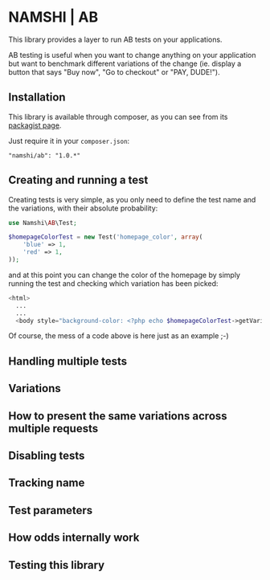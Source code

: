 # NAMSHI | AB

This library provides a layer to
run AB tests on your applications.

AB testing is useful when you want
to change anything on your application
but want to benchmark different variations
of the change (ie. display a button
that says "Buy now", "Go to checkout" or
"PAY, DUDE!").

## Installation

This library is available through composer,
as you can see from its
[packagist page](https://packagist.org/packages/namshi/ab).

Just require it in your `composer.json`:

```
"namshi/ab": "1.0.*"
```

## Creating and running a test

Creating tests is very simple, as you only need to
define the test name and the variations, with their
absolute probability:

``` php
use Namshi\AB\Test;

$homepageColorTest = new Test('homepage_color', array(
    'blue' => 1,
    'red' => 1,
));
```

and at this point you can change the color of the
homepage by simply running the test and checking
which variation has been picked:

``` php
<html>
  ...
  ...
  <body style="background-color: <?php echo $homepageColorTest->getVariation(); ?>">
```

Of course, the mess of a code above is here just
as an example ;-)

## Handling multiple tests

## Variations

## How to present the same variations across multiple requests

## Disabling tests

## Tracking name

## Test parameters

## How odds internally work

## Testing this library